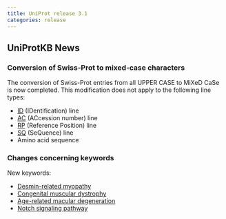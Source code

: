 ```yaml
---
title: UniProt release 3.1
categories: release
---
```


## UniProtKB News

### Conversion of Swiss-Prot to mixed-case characters

The conversion of Swiss-Prot entries from all UPPER CASE to MiXeD CaSe is now completed. This modification does not apply to the following line types:

-   [ID](http://www.uniprot.org/manual/entry_name) (IDentification) line
-   [AC](http://www.uniprot.org/manual/accession) (ACcession number) line
-   [RP](http://www.uniprot.org/manual/references) (Reference Position) line
-   [SQ](http://www.uniprot.org/manual/sequences) (SeQuence) line
-   Amino acid sequence

### Changes concerning keywords

New keywords:

-   [Desmin-related myopathy](http://www.uniprot.org/keywords/KW-0911)
-   [Congenital muscular dystrophy](http://www.uniprot.org/keywords/KW-0912)
-   [Age-related macular degeneration](http://www.uniprot.org/keywords/KW-0913)
-   [Notch signaling pathway](http://www.uniprot.org/keywords/KW-0914)
